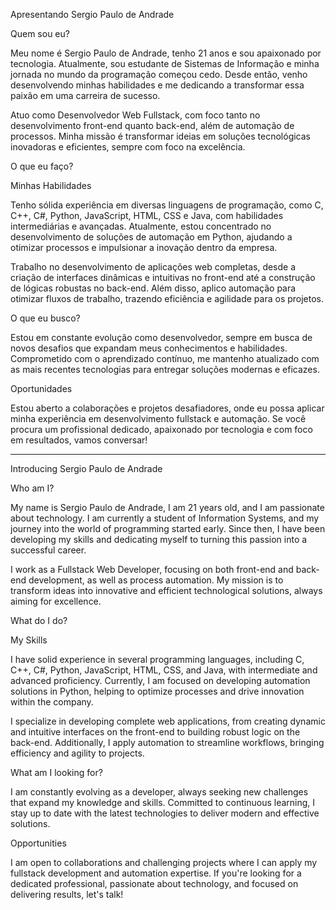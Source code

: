 Apresentando Sergio Paulo de Andrade

Quem sou eu?

Meu nome é Sergio Paulo de Andrade, tenho 21 anos e sou apaixonado por tecnologia. Atualmente, sou estudante de Sistemas de Informação e minha jornada no mundo da programação começou cedo. Desde então, venho desenvolvendo minhas habilidades e me dedicando a transformar essa paixão em uma carreira de sucesso.

Atuo como Desenvolvedor Web Fullstack, com foco tanto no desenvolvimento front-end quanto back-end, além de automação de processos. Minha missão é transformar ideias em soluções tecnológicas inovadoras e eficientes, sempre com foco na excelência.

O que eu faço?

Minhas Habilidades

Tenho sólida experiência em diversas linguagens de programação, como C, C++, C#, Python, JavaScript, HTML, CSS e Java, com habilidades intermediárias e avançadas. Atualmente, estou concentrado no desenvolvimento de soluções de automação em Python, ajudando a otimizar processos e impulsionar a inovação dentro da empresa.

Trabalho no desenvolvimento de aplicações web completas, desde a criação de interfaces dinâmicas e intuitivas no front-end até a construção de lógicas robustas no back-end. Além disso, aplico automação para otimizar fluxos de trabalho, trazendo eficiência e agilidade para os projetos.

O que eu busco?

Estou em constante evolução como desenvolvedor, sempre em busca de novos desafios que expandam meus conhecimentos e habilidades. Comprometido com o aprendizado contínuo, me mantenho atualizado com as mais recentes tecnologias para entregar soluções modernas e eficazes.

Oportunidades

Estou aberto a colaborações e projetos desafiadores, onde eu possa aplicar minha experiência em desenvolvimento fullstack e automação. Se você procura um profissional dedicado, apaixonado por tecnologia e com foco em resultados, vamos conversar!


------------------------------------------------------------------------------------------------------------------------------------------------------------------------------------------


Introducing Sergio Paulo de Andrade

Who am I?

My name is Sergio Paulo de Andrade, I am 21 years old, and I am passionate about technology. I am currently a student of Information Systems, and my journey into the world of programming started early. Since then, I have been developing my skills and dedicating myself to turning this passion into a successful career.

I work as a Fullstack Web Developer, focusing on both front-end and back-end development, as well as process automation. My mission is to transform ideas into innovative and efficient technological solutions, always aiming for excellence.

What do I do?

My Skills

I have solid experience in several programming languages, including C, C++, C#, Python, JavaScript, HTML, CSS, and Java, with intermediate and advanced proficiency. Currently, I am focused on developing automation solutions in Python, helping to optimize processes and drive innovation within the company.

I specialize in developing complete web applications, from creating dynamic and intuitive interfaces on the front-end to building robust logic on the back-end. Additionally, I apply automation to streamline workflows, bringing efficiency and agility to projects.

What am I looking for?

I am constantly evolving as a developer, always seeking new challenges that expand my knowledge and skills. Committed to continuous learning, I stay up to date with the latest technologies to deliver modern and effective solutions.

Opportunities

I am open to collaborations and challenging projects where I can apply my fullstack development and automation expertise. If you're looking for a dedicated professional, passionate about technology, and focused on delivering results, let's talk!
